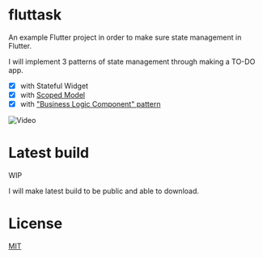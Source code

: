 # fluttask

An example Flutter project in order to make sure state management in Flutter.

I will implement 3 patterns of state management through making a TO-DO app.

- [x] with Stateful Widget
- [x] with [Scoped Model](https://pub.dartlang.org/packages/scoped_model)
- [x] with ["Business Logic Component" pattern](https://medium.com/flutter-io/13950959e381#b8da)

![Video](https://user-images.githubusercontent.com/4289883/50050971-6a139d00-00bd-11e9-8198-dfc5f62fe10b.gif)

# Latest build

WIP

I will make latest build to be public and able to download.

# License

[MIT](LICENSE)
